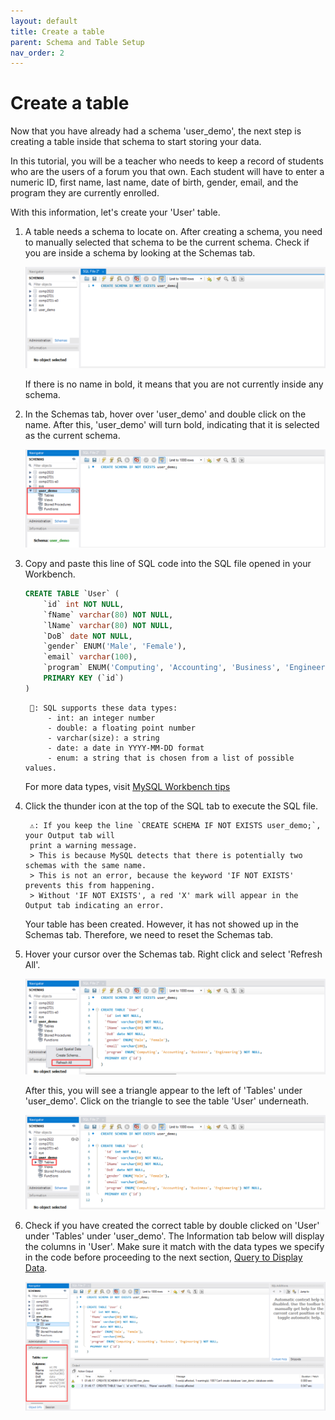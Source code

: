 ```yaml
---
layout: default
title: Create a table
parent: Schema and Table Setup
nav_order: 2
---
```


# Create a table

Now that you have already had a schema 'user_demo', the next step is creating a table inside that schema to start storing your data.

In this tutorial, you will be a teacher who needs to keep a record of students who are the users of a forum you that own. Each student will have to enter a numeric ID, first name, last name, date of birth, gender, email, and the program they are currently enrolled.

With this information, let's create your 'User' table.

1. A table needs a schema to locate on. After creating a schema, you need to manually selected that schema to be the current schema. Check if you are inside a schema by looking at the Schemas tab.

    ![MySQL Workbench no schema selected](https://github.com/dvalle22/Mel-Danilo-Cody/blob/gh-pages/assets/images/no-schema-selected.png?raw=true)
    
    If there is no name in bold, it means that you are not currently inside any schema.
    
2. In the Schemas tab, hover over 'user_demo' and double click on the name. After this, 'user_demo' will turn bold, indicating that it is selected as the current schema.
    
    ![MySQL Workbench schema selected](https://github.com/dvalle22/Mel-Danilo-Cody/blob/gh-pages/assets/images/schema-selected.png?raw=true)
    
3. Copy and paste this line of SQL code into the SQL file opened in your Workbench.
    
    ```sql
    CREATE TABLE `User` (
        `id` int NOT NULL,
        `fName` varchar(80) NOT NULL,
        `lName` varchar(80) NOT NULL,
        `DoB` date NOT NULL,
        `gender` ENUM('Male', 'Female'),
        `email` varchar(100),
        `program` ENUM('Computing', 'Accounting', 'Business', 'Engineering') NOT NULL,
        PRIMARY KEY (`id`)
    )
    ```

        📖: SQL supports these data types:
            - int: an integer number
            - double: a floating point number
            - varchar(size): a string
            - date: a date in YYYY-MM-DD format
            - enum: a string that is chosen from a list of possible values.
      
    For more data types, visit [MySQL Workbench tips](docs/tips/#basic-data-types)
    
4. Click the thunder icon at the top of the SQL tab to execute the SQL file.
    
        ⚠️: If you keep the line `CREATE SCHEMA IF NOT EXISTS user_demo;`, your Output tab will
        print a warning message.
        > This is because MySQL detects that there is potentially two schemas with the same name.
        > This is not an error, because the keyword 'IF NOT EXISTS' prevents this from happening.
        > Without 'IF NOT EXISTS', a red 'X' mark will appear in the Output tab indicating an error. 
    
    Your table has been created. However, it has not showed up in the Schemas tab. Therefore, we need to reset the Schemas tab.
    
5. Hover your cursor over the Schemas tab. Right click and select 'Refresh All'.
    
    ![MySQL Workbench update table](https://github.com/dvalle22/Mel-Danilo-Cody/blob/gh-pages/assets/images/update-table.png?raw=true)
    
    After this, you will see a triangle appear to the left of 'Tables' under 'user_demo'. Click on the triangle to see the table 'User' underneath.
    
    ![MySQL Workbench table updated](https://github.com/dvalle22/Mel-Danilo-Cody/blob/gh-pages/assets/images/update-table-show-up.png?raw=true)
    
6. Check if you have created the correct table by double clicked on 'User' under 'Tables' under 'user_demo'. The Information tab below will display the columns in 'User'. Make sure it match with the data types we specify in the code before proceeding to the next section, [Query to Display Data](docs/display).
    
    ![MySQL Workbench see new table](https://github.com/dvalle22/Mel-Danilo-Cody/blob/gh-pages/assets/images/update-table-show-details.png?raw=true)
    